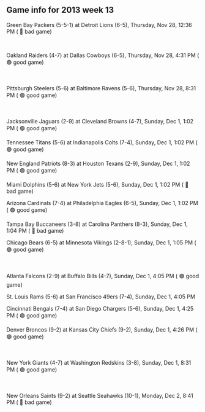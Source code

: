 ## Game info for 2013 week 13
Green Bay Packers (5-5-1) at Detroit Lions (6-5), Thursday, Nov 28, 12:36 PM (	:red_circle: bad game)


<br/>

Oakland Raiders (4-7) at Dallas Cowboys (6-5), Thursday, Nov 28, 4:31 PM (	:green_circle: good game)


<br/>

Pittsburgh Steelers (5-6) at Baltimore Ravens (5-6), Thursday, Nov 28, 8:31 PM (	:green_circle: good game)


<br/>

Jacksonville Jaguars (2-9) at Cleveland Browns (4-7), Sunday, Dec 1, 1:02 PM (	:green_circle: good game)

Tennessee Titans (5-6) at Indianapolis Colts (7-4), Sunday, Dec 1, 1:02 PM (	:green_circle: good game)

New England Patriots (8-3) at Houston Texans (2-9), Sunday, Dec 1, 1:02 PM (	:green_circle: good game)

Miami Dolphins (5-6) at New York Jets (5-6), Sunday, Dec 1, 1:02 PM (	:red_circle: bad game)

Arizona Cardinals (7-4) at Philadelphia Eagles (6-5), Sunday, Dec 1, 1:02 PM (	:green_circle: good game)

Tampa Bay Buccaneers (3-8) at Carolina Panthers (8-3), Sunday, Dec 1, 1:04 PM (	:red_circle: bad game)

Chicago Bears (6-5) at Minnesota Vikings (2-8-1), Sunday, Dec 1, 1:05 PM (	:green_circle: good game)


<br/>

Atlanta Falcons (2-9) at Buffalo Bills (4-7), Sunday, Dec 1, 4:05 PM (	:green_circle: good game)

St. Louis Rams (5-6) at San Francisco 49ers (7-4), Sunday, Dec 1, 4:05 PM

Cincinnati Bengals (7-4) at San Diego Chargers (5-6), Sunday, Dec 1, 4:25 PM (	:green_circle: good game)

Denver Broncos (9-2) at Kansas City Chiefs (9-2), Sunday, Dec 1, 4:26 PM (	:green_circle: good game)


<br/>

New York Giants (4-7) at Washington Redskins (3-8), Sunday, Dec 1, 8:31 PM (	:green_circle: good game)


<br/>

New Orleans Saints (9-2) at Seattle Seahawks (10-1), Monday, Dec 2, 8:41 PM (	:red_circle: bad game)

